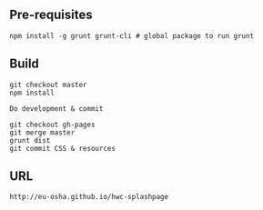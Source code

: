 ## Pre-requisites

```
npm install -g grunt grunt-cli # global package to run grunt
```

## Build

```
git checkout master
npm install

Do development & commit

git checkout gh-pages
git merge master
grunt dist
git commit CSS & resources
```

## URL

    http://eu-osha.github.io/hwc-splashpage
